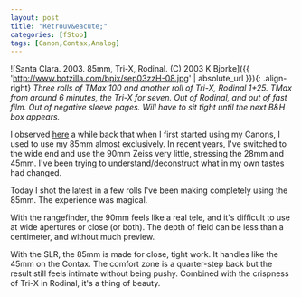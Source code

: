 ```yaml
---
layout: post
title: "Retrouv&eacute;"
categories: [fStop]
tags: [Canon,Contax,Analog]
---
```



![Santa Clara. 2003. 85mm, Tri-X, Rodinal. (C) 2003 K Bjorke]({{ 'http://www.botzilla.com/bpix/sep03zzH-08.jpg' | absolute_url }}){: .align-right}
<i>Three rolls of TMax 100 and another roll of Tri-X, Rodinal 1+25. TMax from around 6 minutes, the Tri-X for seven. Out of Rodinal, and out of fast film. Out of negative sleeve pages. Will have to sit tight until the next B&amp;H box appears.</i>

I observed <a href="/blog/archives/000067.html">here</a> a while back that when I first started using my Canons, I used to use my 85mm almost exclusively. In recent years, I've switched to the wide end and use the 90mm Zeiss very little, stressing the 28mm and 45mm. I've been trying to understand/deconstruct what in my own tastes had changed.

Today I shot the latest in a few rolls I've been making completely using the 85mm. The experience was magical.

With the rangefinder, the 90mm feels like a real tele, and it's difficult to use at wide apertures or close (or both). The depth of field can be less than a centimeter, and without much preview.

With the SLR, the 85mm is made for close, tight work. It handles like the 45mm on the Contax. The comfort zone is a quarter-step back but the result still feels intimate without being pushy. Combined with the crispness of Tri-X in Rodinal, it's a thing of beauty.
